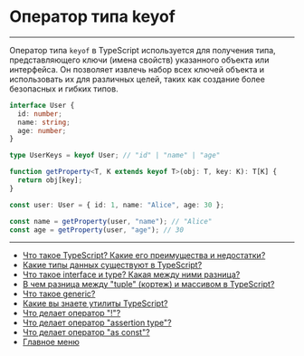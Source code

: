 # Оператор типа keyof

---

Оператор типа `keyof` в TypeScript используется для получения типа, представляющего ключи (имена свойств) указанного объекта или интерфейса. Он позволяет извлечь набор всех ключей объекта и использовать их для различных целей, таких как создание более безопасных и гибких типов.

```typescript
interface User {
  id: number;
  name: string;
  age: number;
}

type UserKeys = keyof User; // "id" | "name" | "age"

function getProperty<T, K extends keyof T>(obj: T, key: K): T[K] {
  return obj[key];
}

const user: User = { id: 1, name: "Alice", age: 30 };

const name = getProperty(user, "name"); // "Alice"
const age = getProperty(user, "age"); // 30
```

---

- [Что такое TypeScript? Какие его преимущества и недостатки?](./typeScriptIs.md)
- [Какие типы данных существуют в TypeScript?](./types.md)
- [Что такое interface и type? Какая между ними разница?](./typeInterface.md)
- [В чем разница между "tuple" (кортеж) и массивом в TypeScript?](./tupleArray.md)
- [Что такое generic?](./generic.md)
- [Какие вы знаете утилиты TypeScript?](./utils.md)
- [Что делает оператор "!"?](./nonNullAssertionOperator.md)
- [Что делает оператор "assertion type"?](./assertionType.md)
- [Что делает оператор "as const"?](./const.md)
- [Главное меню](../README.md)
